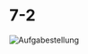 # 7-2

![Aufgabestellung](https://img.picload.org/image/dcapdrri/bildschirmfoto2018-10-29um12.3.png)



